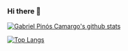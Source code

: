 ### Hi there 👋

[![Gabriel Pinós Camargo's github stats](https://github-readme-stats.vercel.app/api?username=GabrielPCamargo)](https://github.com/anuraghazra/github-readme-stats&count_private=true&show_icons=true&theme=radical)

[![Top Langs](https://github-readme-stats.vercel.app/api/top-langs/?username=GabrielPCamargo&layout=compact)](https://github.com/anuraghazra/github-readme-stats)

<!--
**GabrielPCamargo/GabrielPCamargo** is a ✨ _special_ ✨ repository because its `README.md` (this file) appears on your GitHub profile.

Here are some ideas to get you started:

- 🔭 I’m currently working on ...
- 🌱 I’m currently learning ...
- 👯 I’m looking to collaborate on ...
- 🤔 I’m looking for help with ...
- 💬 Ask me about ...
- 📫 How to reach me: ...
- 😄 Pronouns: ...
- ⚡ Fun fact: ...
-->

